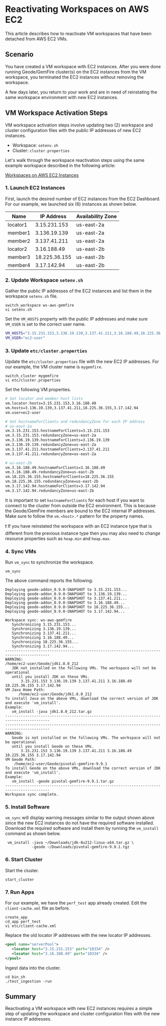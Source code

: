 # Reactivating Workspaces on AWS EC2

This article describes how to reactivate VM workspaces that have been detached from AWS EC2 VMs. 

## Scenario

You have created a VM workspace with EC2 instances. After you were done running Geode/GemFire cluster(s) on the EC2 instances from the VM workspace, you terminated the EC2 instances without removing the workspace. 

A few days later, you return to your work and are in need of reinstating the same workspace environment with new EC2 instances.

## VM Workspace Activation Steps

VM workspace activation steps involve updating two (2) workspace and cluster configuration files with the public IP addresses of new EC2 instances.

- Workspace: `setenv.sh`
- Cluster: `cluster.properties`

Let's walk through the workspace reactivation steps using the same example workspace described in the following article:

[Workspaces on AWS EC2 Instances](Workspaces-on-AWS-EC2-Instances.md)

### 1. Launch EC2 Instances

First, launch the desired number of EC2 instances from the EC2 Dashboard. For our example, we launched six (6) instances as shown below.


| Name       | IP Address    | Availability Zone |
| ---------- | ------------- | ----------------- |
| locator1   | 3.15.231.153  | us-east-2a        |
| member1    | 3.136.19.139  | us-east-2a        |
| member2    | 3.137.41.211  | us-east-2a        |
| locator2   | 3.16.188.49   | us-east-2b        |
| member3    | 18.225.36.155 | us-east-2b        |
| member4    | 3.17.142.94   | us-east-2b        |


### 2. Update Workspace `setenv.sh`

Gather the public IP addresses of the EC2 instances and list them in the workspace `setenv.sh` file.

```console
switch_workspace ws-aws-gemfire
vi setenv.sh
```

Set the `VM_HOSTS` property with the public IP addresses and make sure `VM_USER` is set to the correct user name.

```bash
VM_HOSTS="3.15.231.153,3.136.19.139,3.137.41.211,3.16.188.49,18.225.36.155,3.17.142.94"
VM_USER="ec2-user"
```

### 3. Update `etc/cluster.properties`

Update the `etc/cluster.properties` file with the new EC2 IP addresses. For our example, the VM cluster name is `mygemfire`.

```console
switch_cluster mygemfire
vi etc/cluster.properties
```

Set the following VM properties. 

```bash
# Set locator and member host lists
vm.locator.hosts=3.15.231.153,3.16.188.49
vm.hosts=3.136.19.139,3.137.41.211,18.225.36.155,3.17.142.94
vm.user=ec2-user

# Set hostnameForClients and redundancyZone for each IP address
# us-east-2a
vm.3.15.231.153.hostnameForClients=3.15.231.153
vm.3.15.231.153.redundancyZone=us-east-2a
vm.3.136.19.139.hostnameForClients=3.136.19.139
vm.3.136.19.139.redundancyZone=us-east-2a
vm.3.137.41.211.hostnameForClients=3.137.41.211
vm.3.137.41.211.redundancyZone=us-east-2a

# us-east-2b
vm.3.16.188.49.hostnameForClients=3.16.188.49
vm.3.16.188.49.redundancyZone=us-east-2b
vm.18.225.36.155.hostnameForClients=18.225.36.155
vm.18.225.36.155.redundancyZone=us-east-2b
vm.3.17.142.94.hostnameForClients=3.17.142.94
vm.3.17.142.94.redundancyZone=us-east-2b
```

It is important to set `hostnameForClients` for each host if you want to connect to the cluster from outside the EC2 environment. This is because the Geode/GemFire members are bound to the EC2 internal IP addresses. Make sure to follow the `vm.<host>.*` pattern for the property names.

:exclamation: If you have reinstated the workspace with an EC2 instance type that is different from the previous instance type then you may also need to change resource properties such as `heap.min` and `heap.max`.

### 4. Sync VMs

Run `vm_sync` to synchronize the workspace.

```console
vm_sync
```

The above command reports the following:

```console
Deploying geode-addon_0.9.0-SNAPSHOT to 3.15.231.153...
Deploying geode-addon_0.9.0-SNAPSHOT to 3.136.19.139...
Deploying geode-addon_0.9.0-SNAPSHOT to 3.137.41.211...
Deploying geode-addon_0.9.0-SNAPSHOT to 3.16.188.49...
Deploying geode-addon_0.9.0-SNAPSHOT to 18.225.36.155...
Deploying geode-addon_0.9.0-SNAPSHOT to 3.17.142.94...

Workspace sync: ws-aws-gemfire
   Synchronizing 3.15.231.153...
   Synchronizing 3.136.19.139...
   Synchronizing 3.137.41.211...
   Synchronizing 3.16.188.49...
   Synchronizing 18.225.36.155...
   Synchronizing 3.17.142.94...
------------------------------------------------------------------------------------------
WARNING:
/home/ec2-user/Geode/jdk1.8.0_212
   JDK not installed on the following VMs. The workspace will not be operational
   until you install JDK on these VMs.
       3.15.231.153 3.136.19.139 3.137.41.211 3.16.188.49 18.225.36.155 3.17.142.94
VM Java Home Path:
      /home/ec2-user/Geode/jdk1.8.0_212
To install Java on the above VMs, download the correct version of JDK and execute 'vm_install'.
Example:
   vm_install -java jdk1.8.0_212.tar.gz
------------------------------------------------------------------------------------------
------------------------------------------------------------------------------------------
WARNING:
   Geode is not installed on the following VMs. The workspace will not be operational
   until you install Geode on these VMs.
       3.15.231.153 3.136.19.139 3.137.41.211 3.16.188.49 18.225.36.155 3.17.142.94
VM Geode Path:
    /home/ec2-user/Geode/pivotal-gemfire-9.9.1
To install Geode on the above VMs, download the correct version of JDK and execute 'vm_install'.
Example:
   vm_install -geode pivotal-gemfire-9.9.1.tar.gz
------------------------------------------------------------------------------------------
Workspace sync complete.
```

### 5. Install Software

`vm_sync` will display warning messages similar to the output shown above since the new EC2 instances do not have the required software installed. Download the required software and install them by running the `vm_install` command as shown below.

```console
 vm_install -java ~/Downloads/jdk-8u212-linux-x64.tar.gz \
            -geode ~/Downloads/pivotal-gemfire-9.9.1.tgz
```

### 6. Start Cluster

Start the cluster.

```console
start_cluster
```

### 7. Run Apps

For our example, we have the `perf_test` app already created. Edit the `client-cache.xml` file as before.

```console
create_app
cd_app perf_test
vi etc/client-cache.xml
```

Replace the old locator IP addresses with the new locator IP addresses.

```xml
<pool name="serverPool">
   <locator host="3.15.231.153" port="10334" />
   <locator host="3.16.188.49" port="10334" />
</pool>
````

Ingest data into the cluster.

```console
cd bin_sh
./test_ingestion -run
```

## Summary

Reactivating a VM workspace with new EC2 instances requires a simple step of updating the workspace and cluster configuration files with the new instance IP addresses.
